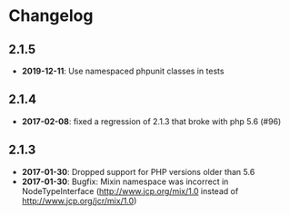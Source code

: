 Changelog
=========

2.1.5
-----

* **2019-12-11**: Use namespaced phpunit classes in tests

2.1.4
-----

* **2017-02-08**: fixed a regression of 2.1.3 that broke with php 5.6 (#96)

2.1.3
-----

* **2017-01-30**: Dropped support for PHP versions older than 5.6
* **2017-01-30**: Bugfix: Mixin namespace was incorrect in NodeTypeInterface (http://www.jcp.org/mix/1.0 instead of http://www.jcp.org/jcr/mix/1.0)
